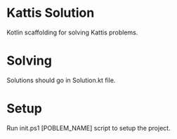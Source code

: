 # Kattis Solution

Kotlin scaffolding for solving Kattis problems.

# Solving

Solutions should go in Solution.kt file.

# Setup

Run init.ps1 [POBLEM_NAME] script to setup the project.
